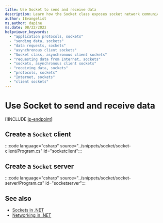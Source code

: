 ```yaml
---
title: Use Socket to send and receive data
description: Learn how the Socket class exposes socket network communication functionality in .NET.
author: IEvangelist
ms.author: dapine
ms.date: 08/22/2022
helpviewer_keywords:
  - "application protocols, sockets"
  - "sending data, sockets"
  - "data requests, sockets"
  - "asynchronous client sockets"
  - "Socket class, asynchronous client sockets"
  - "requesting data from Internet, sockets"
  - "sockets, asynchronous client sockets"
  - "receiving data, sockets"
  - "protocols, sockets"
  - "Internet, sockets"
  - "client sockets"
---
```


# Use Socket to send and receive data

[!INCLUDE [ip-endpoint](../includes/ip-endpoint.md)]

## Create a `Socket` client

:::code language="csharp" source="../snippets/socket/socket-client/Program.cs" id="socketclient":::

## Create a `Socket` server

:::code language="csharp" source="../snippets/socket/socket-server/Program.cs" id="socketserver":::

## See also

- [Sockets in .NET](sockets-overview.md)
- [Networking in .NET](../overview.md)
